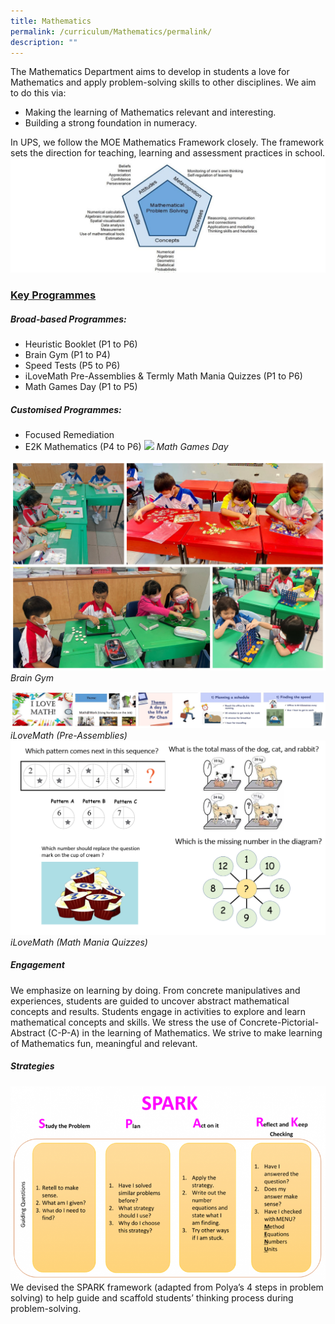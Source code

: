```yaml
---
title: Mathematics
permalink: /curriculum/Mathematics/permalink/
description: ""
---
```

The Mathematics Department aims to develop in students a love for Mathematics and apply problem-solving skills to other disciplines. We aim to do this via:
* Making the learning of Mathematics relevant and interesting.
* Building a strong foundation in numeracy.

In UPS, we follow the MOE Mathematics Framework closely.
The framework sets the direction for teaching, learning and assessment practices in school.
![](/images/Curriculum/2023/MA/Math%20Framework.png)

### **<u>Key Programmes</u>**
##### **Broad-based Programmes:**
* Heuristic Booklet (P1 to P6)
* Brain Gym (P1 to P4)
* Speed Tests (P5 to P6)
* iLoveMath Pre-Assemblies & Termly Math Mania Quizzes (P1 to P6)
* Math Games Day (P1 to P5)

##### **Customised Programmes:**
* Focused Remediation
* E2K Mathematics (P4 to P6)
![](/images/Curriculum/2023/MA/Math%20Games%20Day%20Collage.jpg)
*Math Games Day*

![](/images/Curriculum/2023/MA/Math%20Brain%20Gym%20Collage.jpg)
*Brain Gym*

![](/images/Curriculum/2023/MA/Math%20Assemblies.jpg)
*iLoveMath (Pre-Assemblies)*
![](/images/Curriculum/2023/MA/Math%20Mania.jpg)
*iLoveMath (Math Mania Quizzes)*
##### **Engagement**
We emphasize on learning by doing. From concrete manipulatives and experiences, students are guided to uncover abstract mathematical concepts and results. Students engage in activities to explore and learn mathematical concepts and skills. We stress the use of Concrete-Pictorial-Abstract (C-P-A) in the learning of Mathematics. We strive to make learning of Mathematics fun, meaningful and relevant.
##### **Strategies**
![](/images/Curriculum/2023/MA/2023/Mathematics6.png)
We devised the SPARK framework (adapted from Polya’s 4 steps in problem solving) to help guide and scaffold students’ thinking process during problem-solving.
